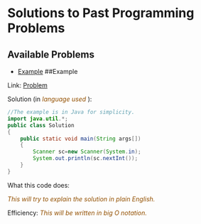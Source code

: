 # Solutions to Past Programming Problems
## Available Problems
- [Example](#Example)
##Example

Link: [Problem](codeforces.com)

Solution (in <font color=#935000><i>language used </i></font>):
```java
//The example is in Java for simplicity.
import java.util.*;
public class Solution
{
    public static void main(String args[])
    {
        Scanner sc=new Scanner(System.in);
        System.out.println(sc.nextInt());
    }
}
```
What this code does:

<font color=#935000><i>This will try to explain the solution in plain English.</i></font>

Efficiency:
<font color=#935000><i>This will be written in big O notation.</i></font>

  
